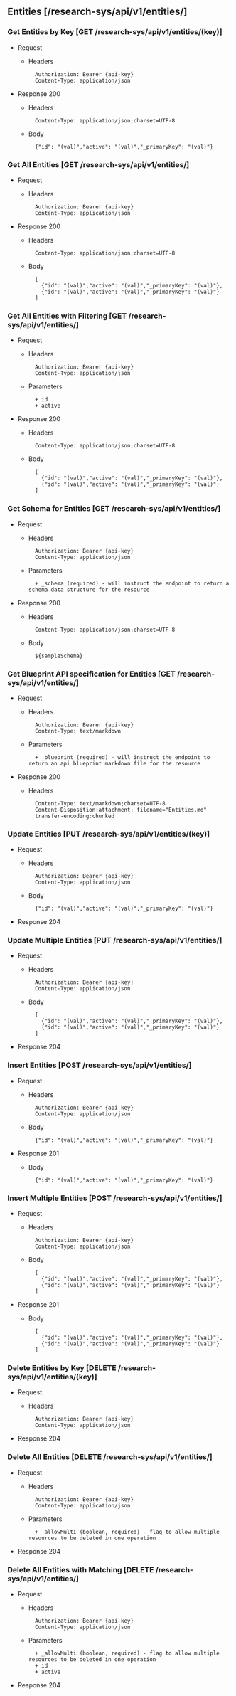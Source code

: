 ## Entities [/research-sys/api/v1/entities/]

### Get Entities by Key [GET /research-sys/api/v1/entities/(key)]
	 
+ Request

    + Headers

            Authorization: Bearer {api-key}
            Content-Type: application/json

+ Response 200
    + Headers

            Content-Type: application/json;charset=UTF-8

    + Body
    
            {"id": "(val)","active": "(val)","_primaryKey": "(val)"}

### Get All Entities [GET /research-sys/api/v1/entities/]
	 
+ Request

    + Headers

            Authorization: Bearer {api-key}
            Content-Type: application/json

+ Response 200
    + Headers

            Content-Type: application/json;charset=UTF-8

    + Body
    
            [
              {"id": "(val)","active": "(val)","_primaryKey": "(val)"},
              {"id": "(val)","active": "(val)","_primaryKey": "(val)"}
            ]

### Get All Entities with Filtering [GET /research-sys/api/v1/entities/]
	 
+ Request

    + Headers

            Authorization: Bearer {api-key}
            Content-Type: application/json
    
    + Parameters
    
            + id
            + active
 

+ Response 200
    + Headers

            Content-Type: application/json;charset=UTF-8

    + Body
    
            [
              {"id": "(val)","active": "(val)","_primaryKey": "(val)"},
              {"id": "(val)","active": "(val)","_primaryKey": "(val)"}
            ]
			
### Get Schema for Entities [GET /research-sys/api/v1/entities/]
	 
+ Request

    + Headers

            Authorization: Bearer {api-key}
            Content-Type: application/json
    
    + Parameters

            + _schema (required) - will instruct the endpoint to return a schema data structure for the resource

+ Response 200
    + Headers

            Content-Type: application/json;charset=UTF-8

    + Body
    
            ${sampleSchema}
		
### Get Blueprint API specification for Entities [GET /research-sys/api/v1/entities/]
	 
+ Request

    + Headers

            Authorization: Bearer {api-key}
            Content-Type: text/markdown
    
    + Parameters
    
            + _blueprint (required) - will instruct the endpoint to return an api blueprint markdown file for the resource

+ Response 200
    + Headers

            Content-Type: text/markdown;charset=UTF-8
            Content-Disposition:attachment; filename="Entities.md"
            transfer-encoding:chunked


### Update Entities [PUT /research-sys/api/v1/entities/(key)]

+ Request

    + Headers

            Authorization: Bearer {api-key}   
            Content-Type: application/json

    + Body
    
            {"id": "(val)","active": "(val)","_primaryKey": "(val)"}
			
+ Response 204

### Update Multiple Entities [PUT /research-sys/api/v1/entities/]

+ Request

    + Headers

            Authorization: Bearer {api-key}   
            Content-Type: application/json

    + Body
    
            [
              {"id": "(val)","active": "(val)","_primaryKey": "(val)"},
              {"id": "(val)","active": "(val)","_primaryKey": "(val)"}
            ]
			
+ Response 204

### Insert Entities [POST /research-sys/api/v1/entities/]

+ Request

    + Headers

            Authorization: Bearer {api-key}   
            Content-Type: application/json

    + Body
    
            {"id": "(val)","active": "(val)","_primaryKey": "(val)"}
			
+ Response 201
    
    + Body
            
            {"id": "(val)","active": "(val)","_primaryKey": "(val)"}
            
### Insert Multiple Entities [POST /research-sys/api/v1/entities/]

+ Request

    + Headers

            Authorization: Bearer {api-key}   
            Content-Type: application/json

    + Body
    
            [
              {"id": "(val)","active": "(val)","_primaryKey": "(val)"},
              {"id": "(val)","active": "(val)","_primaryKey": "(val)"}
            ]
			
+ Response 201
    
    + Body
            
            [
              {"id": "(val)","active": "(val)","_primaryKey": "(val)"},
              {"id": "(val)","active": "(val)","_primaryKey": "(val)"}
            ]
            
### Delete Entities by Key [DELETE /research-sys/api/v1/entities/(key)]
	 
+ Request

    + Headers

            Authorization: Bearer {api-key}
            Content-Type: application/json

+ Response 204

### Delete All Entities [DELETE /research-sys/api/v1/entities/]
	 
+ Request

    + Headers

            Authorization: Bearer {api-key}
            Content-Type: application/json
            
    + Parameters
    
            + _allowMulti (boolean, required) - flag to allow multiple resources to be deleted in one operation

+ Response 204

### Delete All Entities with Matching [DELETE /research-sys/api/v1/entities/]
	 
+ Request

    + Headers

            Authorization: Bearer {api-key}
            Content-Type: application/json
            
    + Parameters
    
            + _allowMulti (boolean, required) - flag to allow multiple resources to be deleted in one operation
            + id
            + active


+ Response 204
